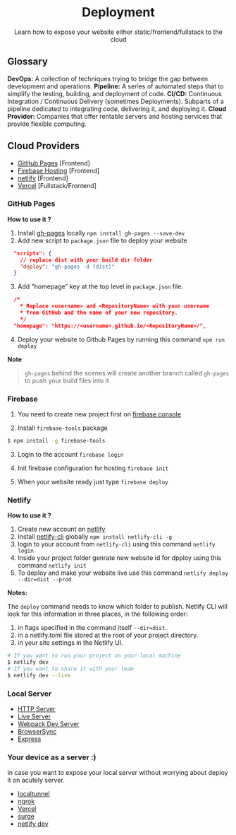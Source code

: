 <h1 style="text-align: center;">Deployment</h1>
<p style="text-align: center;"> 
Learn how to expose your website either static/frontend/fullstack to the cloud
</p>

## Glossary

**DevOps:** A collection of techniques trying to bridge the gap between development and operations.
**Pipeline:** A series of automated steps that to simplify the testing, building, and deployment of code.
**CI/CD:** Continuous Integration / Continuous Delivery (sometimes Deployments). Subparts of a pipeline dedicated to integrating code, delivering it, and deploying it.
**Cloud Provider:** Companies that offer rentable servers and hosting services that provide flexible computing.

## Cloud Providers

- [GitHub Pages](https://pages.github.com/) [Frontend]
- [Firebase Hosting](https://firebase.google.com/docs/hosting) [Frontend]
- [netlify](https://www.netlify.com) [Frontend]
- [Vercel](https://vercel.com/) [Fullstack/Frontend]

### GitHub Pages

**How to use it ?**

1.  Install [gh-pages](https://github.com/tschaub/gh-pages) locally `npm install gh-pages --save-dev`
2.  Add new script to `package.json` file to deploy your website

```json
  "scripts": {
    // replace dist with your build dir folder
    "deploy": "gh-pages -d [dist]"
  }
```

3. Add "homepage” key at the top level in `package.json` file.

```json
  /*
    * Replace <username> and <RepositoryName> with your username
    * from GitHub and the name of your new repository.
    */
  "homepage": "https://<username>.github.io/<RepositoryName>/",
```

4.  Deploy your website to Github Pages by running this command `npm run deploy`

**Note**

> `gh-pages` behind the scenes will create another branch called `gh-pages` to push your build files into it

### Firebase

1. You need to create new project first on [firebase console](https://console.firebase.google.com/)

2. Install `firebase-tools` package

```bash
$ npm install -g firebase-tools
```

3. Login to the account `firebase login`

4. Init firebase configuration for hosting `firebase init`

5. When your website ready just type `firebase deploy`

### Netlify

**How to use it ?**

1. Create new account on [netlify](https://www.netlify.com)
2. Install [netlify-cli](https://www.netlify.com/products/dev/#how-it-works) globally `npm install netlify-cli -g`
3. login to your account from `netlify-cli` using this command `netlify login`
4. Inside your project folder genrate new website id for dpploy using this command `netlify init`
5. To deploy and make your website live use this command `netlify deploy --dir=dist --prod`

**Notes:**

The `deploy` command needs to know which folder to publish.
Netlify CLI will look for this information in three places, in
the following order:

1. in flags specified in the command itself `--dir=dist`.
2. in a netlify.toml file stored at the root of your project directory.
3. in your site settings in the Netlify UI.

```bash
# If you want to run your project on your local machine
$ netlify dev
# If you want to share it with your team
$ netlify dev --live
```


### Local Server

- [HTTP Server](https://github.com/http-party/http-server)
- [Live Server](https://github.com/tapio/live-server)
- [Webpack Dev Server](https://webpack.js.org/configuration/dev-server/)
- [BrowserSync](https://www.browsersync.io/)
- [Express](https://www.express.com/)

### Your device as a server :)

In case you want to expose your local server without worrying about deploy it on acutely server.

- [localtunnel](https://github.com/localtunnel/localtunnel)
- [ngrok](https://ngrok.com/)
- [Vercel](https://vercel.com/)
- [surge](https://surge.sh/)
- [netlify dev](https://www.netlify.com/products/dev/)
